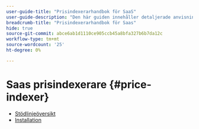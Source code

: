 ```yaml
---
user-guide-title: "Prisindexerarhandbok för SaaS"
user-guide-description: "Den här guiden innehåller detaljerade anvisningar om hur du använder prisindexeraren i SaaS."
breadcrumb-title: "Prisindexerarhandbok för Saas"
hide: true
source-git-commit: abce6ab1d1110ce905ccb45a8bfa327b6b7da12c
workflow-type: tm+mt
source-wordcount: '25'
ht-degree: 0%

---
```


# Saas prisindexerare {#price-indexer}

- [Stödlinjeöversikt](index.md)
- [Installation](installation.md)

